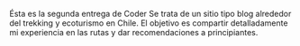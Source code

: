 Ésta es la segunda entrega de Coder
Se trata de un sitio tipo blog alrededor del trekking y ecoturismo en Chile.
El objetivo es compartir detalladamente mi experiencia en las rutas y dar recomendaciones a principiantes.
